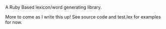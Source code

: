 A Ruby Based lexicon/word generating library.

More to come as I write this up! See source code and test.lex for examples for now.


